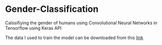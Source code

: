 # Gender-Classification
Calssifiying the gender of humans using Convolutional Neural Networks in Tensorflow using Keras API  
  
   
The data I used to train the model can be downloaded from this [link](https://github.com/arunponnusamy/gender-detection-keras/releases/download/v0.1/gender_dataset_face.zip)  
